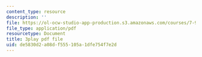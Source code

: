 ```yaml
---
content_type: resource
description: ''
file: https://ol-ocw-studio-app-production.s3.amazonaws.com/courses/7-91j-foundations-of-computational-and-systems-biology-spring-2014/de5830d2a08df555105a1dfe754f7e2d_1EMonM7qAU8.pdf
file_type: application/pdf
resourcetype: Document
title: 3play pdf file
uid: de5830d2-a08d-f555-105a-1dfe754f7e2d
---
```

